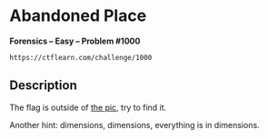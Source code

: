 # Abandoned Place

**Forensics – Easy – Problem #1000**

`https://ctflearn.com/challenge/1000`


## Description

The flag is outside of [the pic](./extra/image.jpg), try to find it.

Another hint: dimensions, dimensions, everything is in dimensions.
